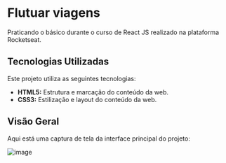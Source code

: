 # Flutuar viagens

Praticando o básico durante o curso de React JS realizado na plataforma Rocketseat.

## Tecnologias Utilizadas

Este projeto utiliza as seguintes tecnologias:

- **HTML5:** Estrutura e marcação do conteúdo da web.
- **CSS3:** Estilização e layout do conteúdo da web.

## Visão Geral

Aqui está uma captura de tela da interface principal do projeto:

![image](https://github.com/user-attachments/assets/87a388a7-8ec7-4aca-b71f-9a5aa60e9b63)
